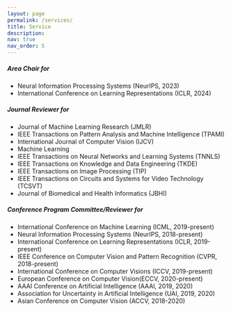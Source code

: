 ```yaml
---
layout: page
permalink: /services/
title: Service
description: 
nav: true
nav_order: 5
---
```


##### **Area Chair for**
  * Neural Information Processing Systems (NeurIPS, 2023)
  * International Conference on Learning Representations (ICLR, 2024)

##### **Journal Reviewer for**
  * Journal of Machine Learning Research (JMLR)
  * IEEE Transactions on Pattern Analysis and Machine Intelligence (TPAMI)
  * International Journal of Computer Vision (IJCV)
  * Machine Learning
  * IEEE Transactions on Neural Networks and Learning Systems (TNNLS)
  * IEEE Transactions on Knowledge and Data Engineering (TKDE)
  * IEEE Transactions on Image Processing (TIP)
  * IEEE Transactions on Circuits and Systems for Video Technology (TCSVT)
  * Journal of Biomedical and Health Informatics (JBHI)

##### **Conference Program Committee/Reviewer for**
  * International Conference on Machine Learning (ICML, 2019-present)
  * Neural Information Processing Systems (NeurIPS, 2018-present)
  * International Conference on Learning Representations (ICLR, 2019-present)
  * IEEE Conference on Computer Vision and Pattern Recognition (CVPR, 2018-present)
  * International Conference on Computer Visions (ICCV, 2019-present)
  * European Conference on Computer Vision(ECCV, 2020-present)
  * AAAI Conference on Artificial Intelligence (AAAI, 2019, 2020)
  * Association for Uncertainty in Artificial Intelligence (UAI, 2019, 2020)
  * Asian Conference on Computer Vision (ACCV, 2018-2020)
